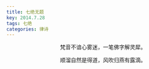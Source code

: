 ```yaml
---
title: 七绝无题
key: 2014.7.28
tags: 七绝
categories: 律诗
---
```


<p align="center">梵音不谙心雾迷，一笔佛字解灵犀。
</p>
<p align="center">顺溜自然是得道，风吹归燕有露滴。
</p>
<p align="center"></br>
</p>

